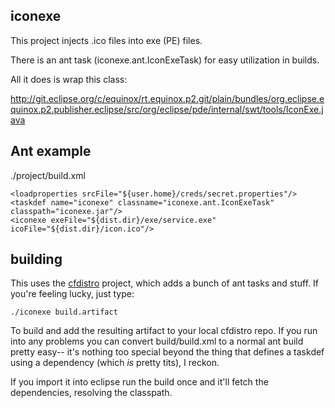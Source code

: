 ## iconexe

This project injects .ico files into exe (PE) files.

There is an ant task (iconexe.ant.IconExeTask) for easy utilization in builds.

All it does is wrap this class:

http://git.eclipse.org/c/equinox/rt.equinox.p2.git/plain/bundles/org.eclipse.equinox.p2.publisher.eclipse/src/org/eclipse/pde/internal/swt/tools/IconExe.java

## Ant example

./project/build.xml
```
<loadproperties srcFile="${user.home}/creds/secret.properties"/>
<taskdef name="iconexe" classname="iconexe.ant.IconExeTask" classpath="iconexe.jar"/>
<iconexe exeFile="${dist.dir}/exe/service.exe" icoFile="${dist.dir}/icon.ico"/>
```

## building

This uses the [cfdistro](https://github.com/cfmlprojects/cfdistro) project, which adds a bunch of ant tasks and stuff.  If you're feeling lucky, just type:
```
./iconexe build.artifact
```

To build and add the resulting artifact to your local cfdistro repo.  If you run into any problems you can convert build/build.xml to a normal ant build pretty easy-- it's nothing too special beyond the thing that defines a taskdef using a dependency (which *is* pretty tits), I reckon.

If you import it into eclipse run the build once and it'll fetch the dependencies, resolving the classpath.
